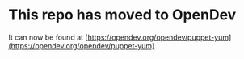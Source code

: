 # This repo has moved to OpenDev

It can now be found at [https://opendev.org/opendev/puppet-yum](https://opendev.org/opendev/puppet-yum)
